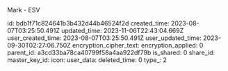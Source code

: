 Mark - ESV

id: bdb1f71c824641b3b432d44b46524f2d
created_time: 2023-08-07T03:25:50.491Z
updated_time: 2023-11-06T22:43:04.669Z
user_created_time: 2023-08-07T03:25:50.491Z
user_updated_time: 2023-09-30T02:27:06.750Z
encryption_cipher_text: 
encryption_applied: 0
parent_id: a3cd33ba78ca40799f58a4aa922df79b
is_shared: 0
share_id: 
master_key_id: 
icon: 
user_data: 
deleted_time: 0
type_: 2